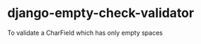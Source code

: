 django-empty-check-validator
============================

To validate a CharField which has only empty spaces

